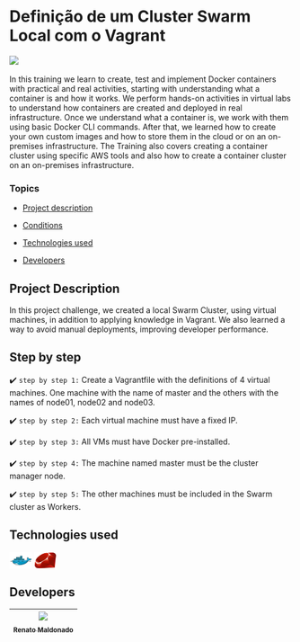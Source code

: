 # Definição de um Cluster Swarm Local com o Vagrant

<p>
   <img src="http://img.shields.io/static/v1?label=STATUS&message=FINISHED&color=RED&style=for-the-badge"/>
</p>

In this training we learn to create, test and implement Docker containers with practical and real activities, starting with understanding what a container is and how it works. We perform hands-on activities in virtual labs to understand how containers are created and deployed in real infrastructure. Once we understand what a container is, we work with them using basic Docker CLI commands. After that, we learned how to create your own custom images and how to store them in the cloud or on an on-premises infrastructure. The Training also covers creating a container cluster using specific AWS tools and also how to create a container cluster on an on-premises infrastructure.

### Topics

- [Project description](#Project-description)

- [Conditions](#Conditions)

- [Technologies used](#Technologies-used)
 
- [Developers](#Developers)

## Project Description

In this project challenge, we created a local Swarm Cluster, using virtual machines, in addition to applying knowledge in Vagrant. We also learned a way to avoid manual deployments, improving developer performance.

## Step by step

:heavy_check_mark: `step by step 1:` Create a Vagrantfile with the definitions of 4 virtual machines. One machine with the name of master and the others with the names of node01, node02 and node03.

:heavy_check_mark: `step by step 2:` Each virtual machine must have a fixed IP.

:heavy_check_mark: `step by step 3:` All VMs must have Docker pre-installed.

:heavy_check_mark: `step by step 4:` The machine named master must be the cluster manager node.

:heavy_check_mark: `step by step 5:` The other machines must be included in the Swarm cluster as Workers.

## Technologies used

<p>
<img align="center" alt="Renato-docker" height="30" width="40" src="https://raw.githubusercontent.com/devicons/devicon/master/icons/docker/docker-original.svg">
<img align="center" alt="Renato-docker" height="30" width="40" src="https://raw.githubusercontent.com/devicons/devicon/master/icons/ruby/ruby-original.svg">
</p>

## Developers
| [<img src="https://avatars.githubusercontent.com/u/49447595?v=4" width=115><br><sub>Renato Maldonado</sub>](https://github.com/renthus)
| :---: |

